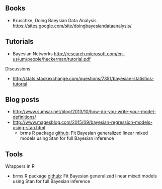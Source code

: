 
## Books

* Kruschke, Doing Baeysian Data Analysis https://sites.google.com/site/doingbayesiandataanalysis/

## Tutorials

* Bayesian Networks http://research.microsoft.com/en-us/um/people/heckerman/tutorial.pdf

Discussions

* http://stats.stackexchange.com/questions/7351/bayesian-statistics-tutorial


## Blog posts

* http://www.sumsar.net/blog/2013/10/how-do-you-write-your-model-definitions/
* http://www.magesblog.com/2015/09/bayesian-regression-models-using-stan.html
    * brms R package [github](https://github.com/paul-buerkner/brms): Fit Bayesian generalized linear mixed models using Stan for full Bayesian inference

## Tools

Wrappers in R

* brms R package [github](https://github.com/paul-buerkner/brms): Fit Bayesian generalized linear mixed models using Stan for full Bayesian inference
